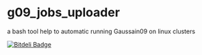 # g09_jobs_uploader

a bash tool help to automatic running Gaussain09 on linux clusters


[![Bitdeli Badge](https://d2weczhvl823v0.cloudfront.net/elekezem/g09_jobs_uploader/trend.png)](https://bitdeli.com/free "Bitdeli Badge")

